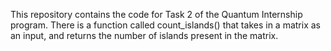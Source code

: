 This repository contains the code for Task 2 of the Quantum Internship program. 
There is a function called count_islands() that takes in a matrix as an input, and returns the number of islands present in the matrix.
